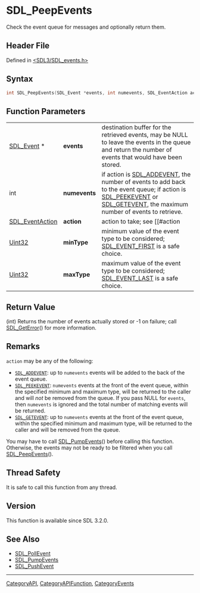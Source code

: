 # SDL_PeepEvents

Check the event queue for messages and optionally return them.

## Header File

Defined in [<SDL3/SDL_events.h>](https://github.com/libsdl-org/SDL/blob/main/include/SDL3/SDL_events.h)

## Syntax

```c
int SDL_PeepEvents(SDL_Event *events, int numevents, SDL_EventAction action, Uint32 minType, Uint32 maxType);
```

## Function Parameters

|                                    |               |                                                                                                                                                                                                                        |
| ---------------------------------- | ------------- | ---------------------------------------------------------------------------------------------------------------------------------------------------------------------------------------------------------------------- |
| [SDL_Event](SDL_Event) *           | **events**    | destination buffer for the retrieved events, may be NULL to leave the events in the queue and return the number of events that would have been stored.                                                                 |
| int                                | **numevents** | if action is [SDL_ADDEVENT](SDL_ADDEVENT), the number of events to add back to the event queue; if action is [SDL_PEEKEVENT](SDL_PEEKEVENT) or [SDL_GETEVENT](SDL_GETEVENT), the maximum number of events to retrieve. |
| [SDL_EventAction](SDL_EventAction) | **action**    | action to take; see [[#action|Remarks]] for details.                                                                                                                                                                   |
| [Uint32](Uint32)                   | **minType**   | minimum value of the event type to be considered; [SDL_EVENT_FIRST](SDL_EVENT_FIRST) is a safe choice.                                                                                                                 |
| [Uint32](Uint32)                   | **maxType**   | maximum value of the event type to be considered; [SDL_EVENT_LAST](SDL_EVENT_LAST) is a safe choice.                                                                                                                   |

## Return Value

(int) Returns the number of events actually stored or -1 on failure; call
[SDL_GetError](SDL_GetError)() for more information.

## Remarks

`action` may be any of the following:

- [`SDL_ADDEVENT`](SDL_ADDEVENT): up to `numevents` events will be added to
  the back of the event queue.
- [`SDL_PEEKEVENT`](SDL_PEEKEVENT): `numevents` events at the front of the
  event queue, within the specified minimum and maximum type, will be
  returned to the caller and will _not_ be removed from the queue. If you
  pass NULL for `events`, then `numevents` is ignored and the total number
  of matching events will be returned.
- [`SDL_GETEVENT`](SDL_GETEVENT): up to `numevents` events at the front of
  the event queue, within the specified minimum and maximum type, will be
  returned to the caller and will be removed from the queue.

You may have to call [SDL_PumpEvents](SDL_PumpEvents)() before calling this
function. Otherwise, the events may not be ready to be filtered when you
call [SDL_PeepEvents](SDL_PeepEvents)().

## Thread Safety

It is safe to call this function from any thread.

## Version

This function is available since SDL 3.2.0.

## See Also

- [SDL_PollEvent](SDL_PollEvent)
- [SDL_PumpEvents](SDL_PumpEvents)
- [SDL_PushEvent](SDL_PushEvent)






----
[CategoryAPI](CategoryAPI), [CategoryAPIFunction](CategoryAPIFunction), [CategoryEvents](CategoryEvents)

